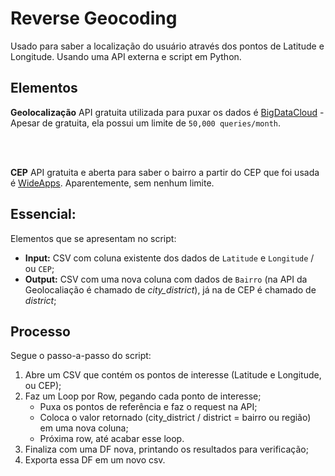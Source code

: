 # Reverse Geocoding
Usado para saber a localização do usuário através dos pontos de Latitude e Longitude. Usando uma API externa e script em Python.

## Elementos
**Geolocalização**
API gratuita utilizada para puxar os dados é [BigDataCloud](https://www.bigdatacloud.com/geocoding-apis/free-reverse-geocode-to-city-api?gclid=EAIaIQobChMIkKTk7Ze_5QIVFwWRCh35AQ5nEAAYASAAEgKOD_D_BwE) - Apesar de gratuita, ela possui um limite de `50,000 queries/month`.

<br>
<br>

**CEP**
API gratuita e aberta para saber o bairro a partir do CEP que foi usada é [WideApps](https://apps.widenet.com.br/busca-cep/api-de-consulta). Aparentemente, sem nenhum limite.

## Essencial:
Elementos que se apresentam no script:
- **Input:** CSV com coluna existente dos dados de `Latitude` e `Longitude` / ou `CEP`;
- **Output:** CSV com uma nova coluna com dados de `Bairro` (na API da Geolocaliação é chamado de *city_district*), já na de CEP é chamado de *district*;

## Processo
Segue o passo-a-passo do script:
1. Abre um CSV que contém os pontos de interesse (Latitude e Longitude, ou CEP);
2. Faz um Loop por Row, pegando cada ponto de interesse;
    - Puxa os pontos de referência e faz o request na API;
    - Coloca o valor retornado (city_district / district = bairro ou região) em uma nova coluna;
    - Próxima row, até acabar esse loop.
3. Finaliza com uma DF nova, printando os resultados para verificação;
4. Exporta essa DF em um novo csv.
